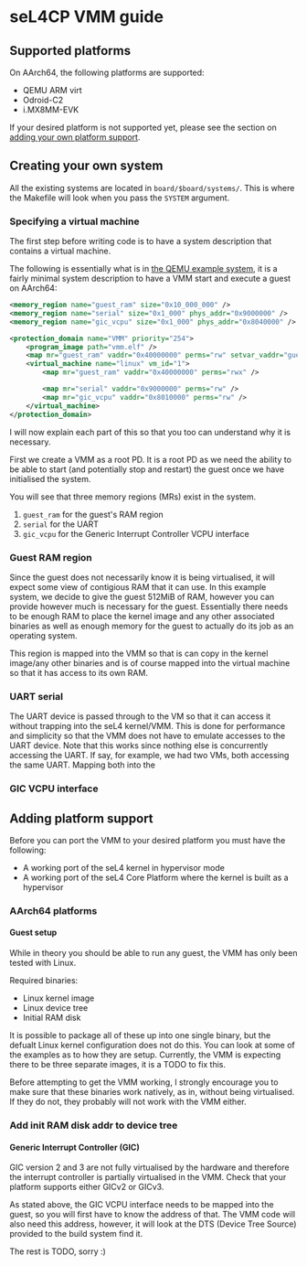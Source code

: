 # seL4CP VMM guide

## Supported platforms

On AArch64, the following platforms are supported:
* QEMU ARM virt
* Odroid-C2
* i.MX8MM-EVK

If your desired platform is not supported yet, please see the section on
[adding your own platform support](#adding-platform-support).

## Creating your own system

All the existing systems are located in `board/$board/systems/`. This is
where the Makefile will look when you pass the `SYSTEM` argument.

### Specifying a virtual machine

The first step before writing code is to have a system description that contains
a virtual machine.

The following is essentially what is in
[the QEMU example system](../board/qemu_arm_virt_hyp/systems/simple.system),
it is a fairly minimal system description to have a VMM start and execute a
guest on AArch64:

```xml
<memory_region name="guest_ram" size="0x10_000_000" />
<memory_region name="serial" size="0x1_000" phys_addr="0x9000000" />
<memory_region name="gic_vcpu" size="0x1_000" phys_addr="0x8040000" />

<protection_domain name="VMM" priority="254">
    <program_image path="vmm.elf" />
    <map mr="guest_ram" vaddr="0x40000000" perms="rw" setvar_vaddr="guest_ram_vaddr" />
    <virtual_machine name="linux" vm_id="1">
        <map mr="guest_ram" vaddr="0x40000000" perms="rwx" />

        <map mr="serial" vaddr="0x9000000" perms="rw" />
        <map mr="gic_vcpu" vaddr="0x8010000" perms="rw" />
    </virtual_machine>
</protection_domain>
```

I will now explain each part of this so that you too can understand why it is
necessary.

First we create a VMM as a root PD. It is a root PD as we need the ability to be
able to start (and potentially stop and restart) the guest once we have
initialised the system.

You will see that three memory regions (MRs) exist in the system.
1. `guest_ram` for the guest's RAM region
2. `serial` for the UART
3. `gic_vcpu` for the Generic Interrupt Controller VCPU interface

### Guest RAM region

Since the guest does not necessarily know it is being virtualised, it will
expect some view of contigious RAM that it can use. In this example system, we
decide to give the guest 512MiB of RAM, however you can provide however much is
necessary for the guest. Essentially there needs to be enough RAM to place the
kernel image and any other associated binaries as well as enough memory for the
guest to actually do its job as an operating system.

This region is mapped into the VMM so that is can copy in the kernel image/any
other binaries and is of course mapped into the virtual machine so that it has
access to its own RAM.

### UART serial

The UART device is passed through to the VM so that it can access it without
trapping into the seL4 kernel/VMM. This is done for performance and simplicity
so that the VMM does not have to emulate accesses to the UART device. Note that
this works since nothing else is concurrently accessing the UART. If say, for
example, we had two VMs, both accessing the same UART. Mapping both into the

### GIC VCPU interface

## Adding platform support

Before you can port the VMM to your desired platform you must have the following:

* A working port of the seL4 kernel in hypervisor mode
* A working port of the seL4 Core Platform where the kernel is built as a
  hypervisor

### AArch64 platforms

#### Guest setup

While in theory you should be able to run any guest, the VMM has only been tested
with Linux.

Required binaries:

* Linux kernel image
* Linux device tree
* Initial RAM disk

It is possible to package all of these up into one single binary, but the defualt
Linux kernel configuration does not do this. You can look at some of the examples
as to how they are setup. Currently, the VMM is expecting there to be three
separate images, it is a TODO to fix this.

Before attempting to get the VMM working, I strongly encourage you to make sure
that these binaries work natively, as in, without being virtualised. If they do
not, they probably will not work with the VMM either.

### Add init RAM disk addr to device tree

#### Generic Interrupt Controller (GIC)

GIC version 2 and 3 are not fully virtualised by the hardware and therefore the
interrupt controller is partially virtualised in the VMM. Check that your
platform supports either GICv2 or GICv3.

As stated above, the GIC VCPU interface needs to be mapped into the guest, so
you will first have to know the address of that. The VMM code will also need
this address, however, it will look at the DTS (Device Tree Source) provided to
the build system find it.

The rest is TODO, sorry :)
